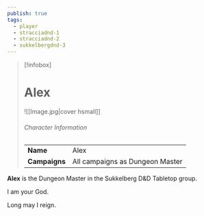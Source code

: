 ```yaml
---
publish: true
tags:
  - player
  - stracciadnd-1
  - stracciadnd-2
  - sukkelbergdnd-3
---
```

> [!infobox]  
> # Alex
> ![[Image.jpg|cover hsmall]]  
> ###### Character Information  
> | | |  
> |---|---|  
> | **Name** | Alex |
> | **Campaigns** | All campaigns as Dungeon Master |

**Alex** is the Dungeon Master in the Sukkelberg D&D Tabletop group.

I am your God.

Long may I reign.
